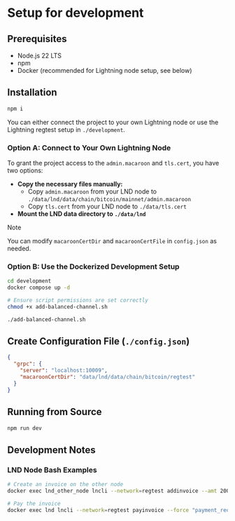 # Setup for development

## Prerequisites

- Node.js 22 LTS
- npm
- Docker (recommended for Lightning node setup, see below)

## Installation

```bash
npm i
```

You can either connect the project to your own Lightning node or use the Lightning regtest setup in `./development`.

### Option A: Connect to Your Own Lightning Node

To grant the project access to the `admin.macaroon` and `tls.cert`, you have two options:

- **Copy the necessary files manually:**
  - Copy `admin.macaroon` from your LND node to `./data/lnd/data/chain/bitcoin/mainnet/admin.macaroon`
  - Copy `tls.cert` from your LND node to `./data/tls.cert`
- **Mount the LND data directory to `./data/lnd`**

> [!NOTE]
> You can modify `macaroonCertDir` and `macaroonCertFile` in `config.json` as needed.

### Option B: Use the Dockerized Development Setup

```bash
cd development
docker compose up -d

# Ensure script permissions are set correctly
chmod +x add-balanced-channel.sh 

./add-balanced-channel.sh 
```

## Create Configuration File (`./config.json`)

```json
{
  "grpc": {
    "server": "localhost:10009",
    "macaroonCertDir": "data/lnd/data/chain/bitcoin/regtest"
  }
}
```

## Running from Source

```bash
npm run dev
```

## Development Notes

### LND Node Bash Examples

```bash
# Create an invoice on the other node
docker exec lnd_other_node lncli --network=regtest addinvoice --amt 2000

# Pay the invoice 
docker exec lnd lncli --network=regtest payinvoice --force "payment_request"
```
